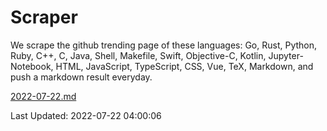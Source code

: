 # Scraper

We scrape the github trending page of these languages: Go, Rust, Python, Ruby, C++, C, Java, Shell, Makefile, Swift, Objective-C, Kotlin, Jupyter-Notebook, HTML, JavaScript, TypeScript, CSS, Vue, TeX, Markdown, and push a markdown result everyday.

[2022-07-22.md](https://github.com/yangwenmai/github-trending-backup/blob/master/2022-07-22.md)

Last Updated: 2022-07-22 04:00:06